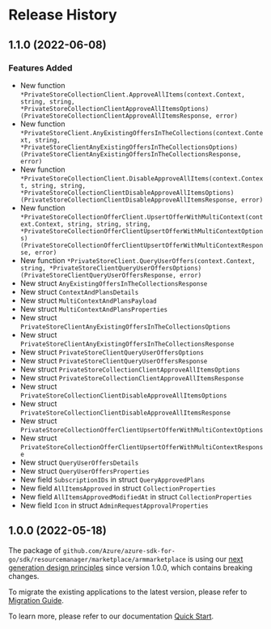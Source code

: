 # Release History

## 1.1.0 (2022-06-08)
### Features Added

- New function `*PrivateStoreCollectionClient.ApproveAllItems(context.Context, string, string, *PrivateStoreCollectionClientApproveAllItemsOptions) (PrivateStoreCollectionClientApproveAllItemsResponse, error)`
- New function `*PrivateStoreClient.AnyExistingOffersInTheCollections(context.Context, string, *PrivateStoreClientAnyExistingOffersInTheCollectionsOptions) (PrivateStoreClientAnyExistingOffersInTheCollectionsResponse, error)`
- New function `*PrivateStoreCollectionClient.DisableApproveAllItems(context.Context, string, string, *PrivateStoreCollectionClientDisableApproveAllItemsOptions) (PrivateStoreCollectionClientDisableApproveAllItemsResponse, error)`
- New function `*PrivateStoreCollectionOfferClient.UpsertOfferWithMultiContext(context.Context, string, string, string, *PrivateStoreCollectionOfferClientUpsertOfferWithMultiContextOptions) (PrivateStoreCollectionOfferClientUpsertOfferWithMultiContextResponse, error)`
- New function `*PrivateStoreClient.QueryUserOffers(context.Context, string, *PrivateStoreClientQueryUserOffersOptions) (PrivateStoreClientQueryUserOffersResponse, error)`
- New struct `AnyExistingOffersInTheCollectionsResponse`
- New struct `ContextAndPlansDetails`
- New struct `MultiContextAndPlansPayload`
- New struct `MultiContextAndPlansProperties`
- New struct `PrivateStoreClientAnyExistingOffersInTheCollectionsOptions`
- New struct `PrivateStoreClientAnyExistingOffersInTheCollectionsResponse`
- New struct `PrivateStoreClientQueryUserOffersOptions`
- New struct `PrivateStoreClientQueryUserOffersResponse`
- New struct `PrivateStoreCollectionClientApproveAllItemsOptions`
- New struct `PrivateStoreCollectionClientApproveAllItemsResponse`
- New struct `PrivateStoreCollectionClientDisableApproveAllItemsOptions`
- New struct `PrivateStoreCollectionClientDisableApproveAllItemsResponse`
- New struct `PrivateStoreCollectionOfferClientUpsertOfferWithMultiContextOptions`
- New struct `PrivateStoreCollectionOfferClientUpsertOfferWithMultiContextResponse`
- New struct `QueryUserOffersDetails`
- New struct `QueryUserOffersProperties`
- New field `SubscriptionIDs` in struct `QueryApprovedPlans`
- New field `AllItemsApproved` in struct `CollectionProperties`
- New field `AllItemsApprovedModifiedAt` in struct `CollectionProperties`
- New field `Icon` in struct `AdminRequestApprovalProperties`


## 1.0.0 (2022-05-18)

The package of `github.com/Azure/azure-sdk-for-go/sdk/resourcemanager/marketplace/armmarketplace` is using our [next generation design principles](https://azure.github.io/azure-sdk/general_introduction.html) since version 1.0.0, which contains breaking changes.

To migrate the existing applications to the latest version, please refer to [Migration Guide](https://aka.ms/azsdk/go/mgmt/migration).

To learn more, please refer to our documentation [Quick Start](https://aka.ms/azsdk/go/mgmt).